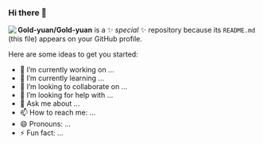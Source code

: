 ### Hi there 👋



<img align="left" src="https://github-readme-stats.vercel.app/api?username=Gold-yuan&show_icons=true&icon_color=CE1D2D&text_color=718096&bg_color=ffffff&hide_title=true" />


**Gold-yuan/Gold-yuan** is a ✨ _special_ ✨ repository because its `README.md` (this file) appears on your GitHub profile.

Here are some ideas to get you started:

- 🔭 I’m currently working on ...
- 🌱 I’m currently learning ...
- 👯 I’m looking to collaborate on ...
- 🤔 I’m looking for help with ...
- 💬 Ask me about ...
- 📫 How to reach me: ...
- 😄 Pronouns: ...
- ⚡ Fun fact: ...
